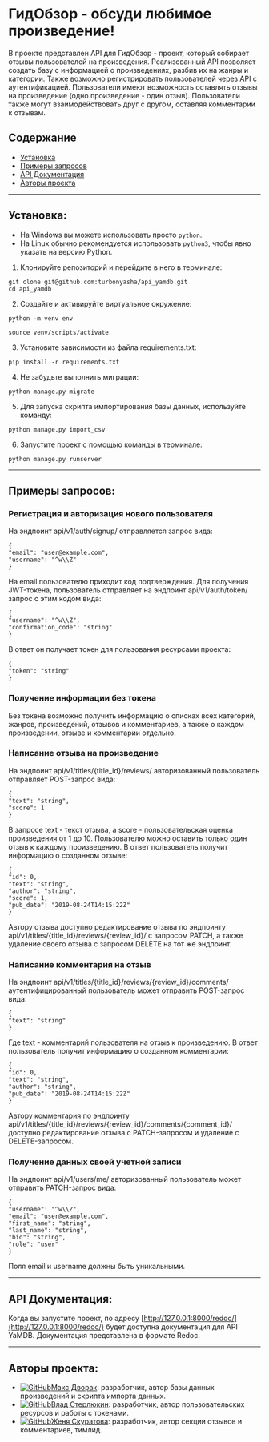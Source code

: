 # ГидОбзор - обсуди любимое произведение!

В проекте представлен API для ГидОбзор - проект, который собирает отзывы пользователей на произведения.
Реализованный API позволяет создать базу с информацией о произведениях, разбив их на жанры и категории. 
Также возможно регистрировать пользователей через API с аутентификацией.
Пользователи имеют возможность оставлять отзывы на произведение (одно произведение - один отзыв).
Пользователи также могут взаимодействовать друг с другом, оставляя комментарии к отзывам.

## Содержание
- [Установка](#установка)
- [Примеры запросов](#примеры-запросов)
- [API Документация](#api-документация)
- [Авторы проекта](#авторы-проекта)

---

## Установка:

- На Windows вы можете использовать просто `python`.
- На Linux обычно рекомендуется использовать `python3`, чтобы явно указать на версию Python.


1. Клонируйте репозиторий и перейдите в него в терминале:
```
git clone git@github.com:turbonyasha/api_yamdb.git
cd api_yamdb
```
2. Cоздайте и активируйте виртуальное окружение:
```
python -m venv env
```
```
source venv/scripts/activate
```
3. Установите зависимости из файла requirements.txt:
```
pip install -r requirements.txt
```
4. Не забудьте выполнить миграции:
```
python manage.py migrate
```
5. Для запуска скрипта импортирования базы данных, используйте команду:
```
python manage.py import_csv
```
6. Запустите проект с помощью команды в терминале:
```
python manage.py runserver
```

---

## Примеры запросов:

### Регистрация и авторизация нового пользователя
На эндпоинт api/v1/auth/signup/ отправляется запрос вида:
```
{
"email": "user@example.com",
"username": "^w\\Z"
}
```
На email пользователю приходит код подтверждения.
Для получения JWT-токена, пользователь отправляет на эндпоинт api/v1/auth/token/ запрос с этим кодом вида:
```
{
"username": "^w\\Z",
"confirmation_code": "string"
}
```
В ответ он получает токен для пользования ресурсами проекта:
```
{
"token": "string"
}
```

### Получение информации без токена

Без токена возможно получить информацию о списках всех категорий, жанров, произведений, отзывов и комментариев, а также о каждом произведении, отзыве и комментарии отдельно.

### Написание отзыва на произведение

На эндпоинт api/v1/titles/{title_id}/reviews/ авторизованный пользователь отправляет POST-запрос вида:
```
{
"text": "string",
"score": 1
}
```
В запросе text - текст отзыва, а score - пользовательская оценка произведения от 1 до 10.
Пользователю можно оставить только один отзыв к каждому произведению.
В ответ пользователь получит информацию о созданном отзыве:
```
{
"id": 0,
"text": "string",
"author": "string",
"score": 1,
"pub_date": "2019-08-24T14:15:22Z"
}
```
Автору отзыва доступно редактирование отзыва по эндпоинту api/v1/titles/{title_id}/reviews/{review_id}/ с запросом PATCH, а также удаление своего отзыва с запросом DELETE на тот же эндпоинт.

### Написание комментария на отзыв

На эндпоинт api/v1/titles/{title_id}/reviews/{review_id}/comments/ аутентифицированный пользователь может отправить POST-запрос вида:
```
{
"text": "string"
}
```
Где text - комментарий пользователя на отзыв к произведению.
В ответ пользователь получит информацию о созданном комментарии:
```
{
"id": 0,
"text": "string",
"author": "string",
"pub_date": "2019-08-24T14:15:22Z"
}
```
Автору комментария по эндпоинту api/v1/titles/{title_id}/reviews/{review_id}/comments/{comment_id}/ доступно редактирование отзыва с PATCH-запросом и удаление с DELETE-запросом.

### Получение данных своей учетной записи

На эндпоинт api/v1/users/me/ авторизованный пользователь может отправить PATCH-запрос вида:
```
{
"username": "^w\\Z",
"email": "user@example.com",
"first_name": "string",
"last_name": "string",
"bio": "string",
"role": "user"
}
```
Поля email и username должны быть уникальными.

---

## API Документация:

Когда вы запустите проект, по адресу  [http://127.0.0.1:8000/redoc/](http://127.0.0.1:8000/redoc/) будет доступна документация для API YaMDB. 
Документация представлена в формате Redoc.

---

## Авторы проекта:

- [![GitHub](https://img.icons8.com/color/48/000000/github.png)Макс Дворак](https://github.com/max-dvorak): разработчик, автор базы данных произведений и скрипта импорта данных.
- [![GitHub](https://img.icons8.com/color/48/000000/github.png)Влад Стерлюкин](https://github.com/zerin2): разработчик, автор пользовательских ресурсов и работы с токенами.
- [![GitHub](https://img.icons8.com/color/48/000000/github.png)Женя Скуратова](https://github.com/turbonyasha): разработчик, автор секции отзывов и комментариев, тимлид.
